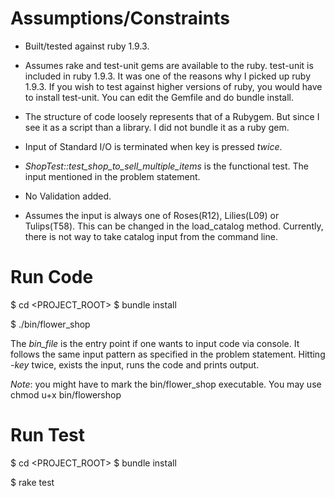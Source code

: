 # Assumptions/Constraints

- Built/tested against ruby 1.9.3.

- Assumes rake and test-unit gems are available to the ruby. test-unit is included in ruby 1.9.3. It was one of the reasons why I picked up ruby 1.9.3. If you wish to test against higher versions of ruby, you would have to install test-unit. You can edit the Gemfile and do bundle install.

- The structure of code loosely represents that of a Rubygem. But since I see it as a script than a library. I did not bundle it as a ruby gem.

- Input of Standard I/O is terminated when <ENTER> key is pressed *twice*.

- *ShopTest::test_shop_to_sell_multiple_items* is the functional test. The input mentioned in the problem statement.

- No Validation added.

- Assumes the input is always one of Roses(R12), Lilies(L09) or Tulips(T58). This can be changed in the load_catalog method. Currently, there is not way to take catalog input from the command line.


# Run Code

$ cd <PROJECT_ROOT>
$ bundle install

$ ./bin/flower_shop

The *bin_file* is the entry point if one wants to input code via console. It follows the same input pattern as specified in the problem statement. Hitting *<enter>-key* twice, exists the input, runs the code and prints output.

*Note*: you might have to mark the bin/flower_shop executable. You may use chmod u+x bin/flowershop

# Run Test

$ cd <PROJECT_ROOT>
$ bundle install

$ rake test

